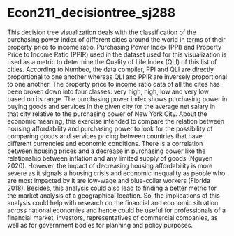 # Econ211_decisiontree_sj288

This decision tree visualization deals with the classification of the purchasing power index of different cities around the world in terms of their property price to income ratio. Purchasing Power Index (PPI) and Property Price to Income Ratio (PPIR) used in the dataset used for this visualization is used as a metric to determine the Quality of Life Index (QLI) of this list of cities. According to Numbeo, the data compiler, PPI and QLI are directly proportional to one another whereas QLI and PPIR are inversely proportional to one another. The property price to income ratio data of all the cites has been broken down into four classes: very high, high, low and very low based on its range. The purchasing power index shows purchasing power in buying goods and services in the given city for the average net salary in that city relative to the purchasing power of New York City.
About the economic meaning, this exercise intended to compare the relation between housing affordability and purchasing power to look for the possibility of comparing goods and services pricing between countries that have different currencies and economic conditions. There is a correlation between housing prices and a decrease in purchasing power like the relationship between inflation and any limited supply of goods (Nguyen 2020).  However, the impact of decreasing housing affordability is more severe as it signals a housing crisis and economic inequality as people who are most impacted by it are low-wage and blue-collar workers (Florida 2018).  Besides, this analysis could also lead to finding a better metric for the market analysis of a geographical location. So, the implications of this analysis could help with research on the financial and economic situation across national economies and hence could be useful for professionals of a financial market, investors, representatives of commercial companies, as well as for government bodies for planning and policy purposes.
